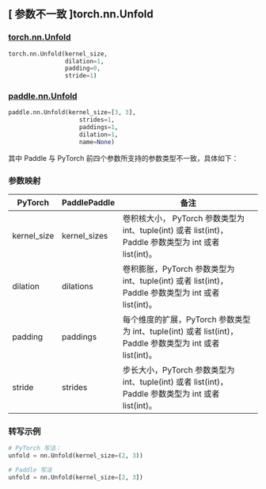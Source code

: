 ## [ 参数不一致 ]torch.nn.Unfold
### [torch.nn.Unfold](https://pytorch.org/docs/stable/generated/torch.nn.Unfold.html?highlight=nn+unfold#torch.nn.Unfold)

```python
torch.nn.Unfold(kernel_size,
                dilation=1,
                padding=0,
                stride=1)
```

### [paddle.nn.Unfold](https://www.paddlepaddle.org.cn/documentation/docs/zh/develop/api/paddle/nn/Unfold_cn.html#unfold)

```python
paddle.nn.Unfold(kernel_size=[3, 3],
                    strides=1,
                    paddings=1,
                    dilation=1,
                    name=None)
```
其中 Paddle 与 PyTorch 前四个参数所支持的参数类型不一致，具体如下：
### 参数映射
| PyTorch       | PaddlePaddle | 备注                                                   |
| ------------- | ------------ | ------------------------------------------------------ |
| kernel_size   | kernel_sizes | 卷积核大小， PyTorch 参数类型为 int、tuple(int) 或者 list(int)， Paddle 参数类型为 int 或者 list(int)。   |
| dilation      | dilations    | 卷积膨胀，PyTorch 参数类型为 int、tuple(int) 或者 list(int)， Paddle 参数类型为 int 或者 list(int)。 |
| padding       | paddings     | 每个维度的扩展，PyTorch 参数类型为 int、tuple(int) 或者 list(int)， Paddle 参数类型为 int 或者 list(int)。 |
| stride        | strides      | 步长大小，PyTorch 参数类型为 int、tuple(int) 或者 list(int)， Paddle 参数类型为 int 或者 list(int)。|

### 转写示例
``` python
# PyTorch 写法：
unfold = nn.Unfold(kernel_size=(2, 3))

# Paddle 写法
unfold = nn.Unfold(kernel_size=[2, 3])
```
